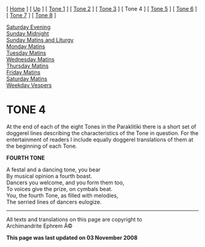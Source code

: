 \[ [Home](index.md) \] \[ [Up](oktoich.md) \] \[ [Tone 1](tone1.md) \]
\[ [Tone 2](tone2.md) \] \[ [Tone 3](tone3.md) \] \[ Tone 4 \]
\[ [Tone 5](tone5.md) \] \[ [Tone 6](tone6.md) \]
\[ [Tone 7](tone7.md) \] \[ [Tone 8](tone8.md) \]

[Saturday Evening](sat4ec.md)\
[Sunday Midnight](sun4nc.md)\
[Sunday Matins and Liturgy](sun4mc.md)\
[Monday Matins](monday_matins3.md)\
[Tuesday Matins](tuesday_matins3.md)\
[Wednesday Matins](wednesday_matins3.md)\
[Thursday Matins](thursday_matins4.md)\
[Friday Matins](friday_matins1.md)\
[Saturday Matins](saturday_matins.md)\
[Weekday Vespers](weekday_vespers3.md)

TONE 4
======

At the end of each of the eight Tones in the Paraklitiki there is a
short set of doggerel lines describing the characteristics of the Tone
in question. For the entertainment of readers I include equally doggerel
translations of them at the beginning of each Tone.

**FOURTH TONE**

A festal and a dancing tone, you bear\
By musical opinion a fourth boast.\
Dancers you welcome, and you form them too,\
To voices give the prize, on cymbals beat.\
You, the fourth Tone, as filled with melodies,\
The serried lines of dancers eulogize.

------------------------------------------------------------------------

All texts and translations on this page are copyright to\
Archimandrite Ephrem Â©

**This page was last updated on 03 November 2008**
